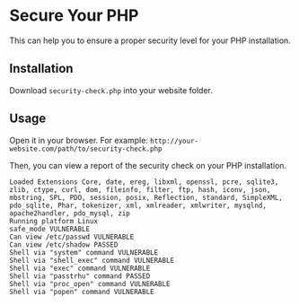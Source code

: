 # Secure Your PHP
This can help you to ensure a proper security level for your PHP installation.

## Installation
Download `security-check.php` into your website folder.

## Usage
Open it in your browser.
For example: `http://your-website.com/path/to/security-check.php`

Then, you can view a report of the security check on your PHP installation.
```
Loaded Extensions Core, date, ereg, libxml, openssl, pcre, sqlite3, zlib, ctype, curl, dom, fileinfo, filter, ftp, hash, iconv, json, mbstring, SPL, PDO, session, posix, Reflection, standard, SimpleXML, pdo_sqlite, Phar, tokenizer, xml, xmlreader, xmlwriter, mysqlnd, apache2handler, pdo_mysql, zip
Running platform Linux
safe_mode VULNERABLE
Can view /etc/passwd VULNERABLE
Can view /etc/shadow PASSED
Shell via "system" command VULNERABLE
Shell via "shell_exec" command VULNERABLE
Shell via "exec" command VULNERABLE
Shell via "passtrhu" command PASSED
Shell via "proc_open" command VULNERABLE
Shell via "popen" command VULNERABLE
```
